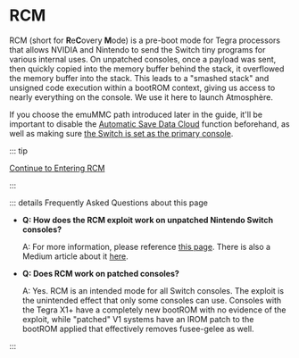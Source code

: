# RCM

RCM (short for **R**e**C**overy **M**ode) is a pre-boot mode for Tegra processors that allows NVIDIA and Nintendo to send the Switch tiny programs for various internal uses. On unpatched consoles, once a payload was sent,  then quickly copied into the memory buffer behind the stack, it overflowed the memory buffer into the stack. This leads to a  "smashed stack" and unsigned code execution within a bootROM context, giving us access to nearly everything on the console. We use it here to launch Atmosphère.

If you choose the emuMMC path introduced later in the guide, it'll be important to disable the [Automatic Save Data Cloud](https://en-americas-support.nintendo.com/app/answers/detail/a_id/41209) function beforehand, as well as making sure [the Switch is set as the primary console](https://en-americas-support.nintendo.com/app/answers/detail/a_id/22453/~/how-to-change-the-primary-console-for-your-nintendo-account). <br>

::: tip

[Continue to Entering RCM](entering_rcm)

:::

::: details Frequently Asked Questions about this page
- **Q: How does the RCM exploit work on unpatched Nintendo Switch consoles?**

    A: For more information, please reference [this page](../../fusee_gelee). There is also a Medium article about it [here](https://medium.com/@SoyLatteChen/inside-fus%C3%A9e-gel%C3%A9e-the-unpatchable-entrypoint-for-nintendo-switch-hacking-26f42026ada0).

- **Q: Does RCM work on patched consoles?**

    A: Yes. RCM is an intended mode for all Switch consoles. The exploit is the unintended effect that only some consoles can use. Consoles with the Tegra X1+ have a completely new bootROM with no evidence of the exploit, while "patched" V1 systems have an IROM patch to the bootROM applied that effectively removes fusee-gelee as well.

:::
